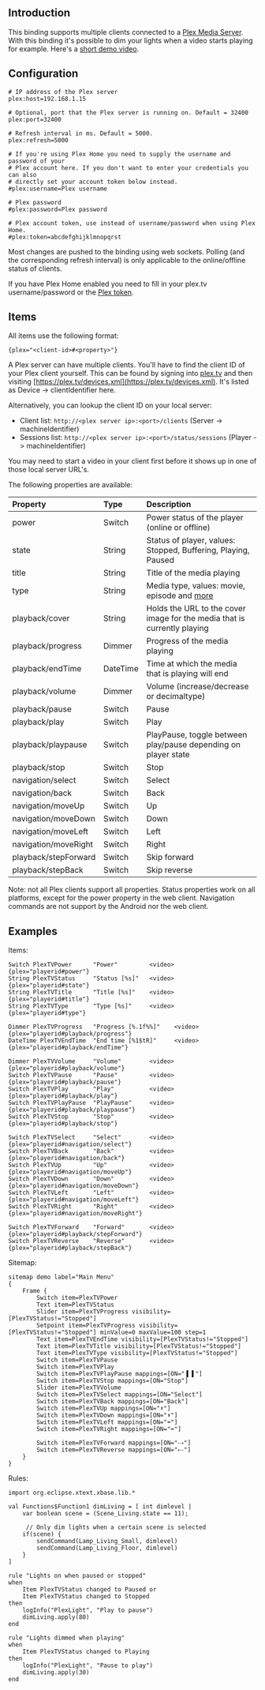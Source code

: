 ## Introduction

This binding supports multiple clients connected to a [Plex Media Server](http://plex.tv). With this binding it's possible to dim your lights when a video starts playing for example. Here's a [short demo video](https://www.youtube.com/watch?v=igAUFCZ-zXc).

## Configuration

```
# IP address of the Plex server
plex:host=192.168.1.15

# Optional, port that the Plex server is running on. Default = 32400
plex:port=32400

# Refresh interval in ms. Default = 5000. 
plex:refresh=5000

# If you're using Plex Home you need to supply the username and password of your
# Plex account here. If you don't want to enter your credentials you can also
# directly set your account token below instead. 
#plex:username=Plex username

# Plex password
#plex:password=Plex password

# Plex account token, use instead of username/password when using Plex Home. 
#plex:token=abcdefghijklmnopqrst

```
Most changes are pushed to the binding using web sockets. Polling (and the corresponding refresh interval) is only applicable to the online/offline status of clients.

If you have Plex Home enabled you need to fill in your plex.tv username/password or the [Plex token](https://support.plex.tv/hc/en-us/articles/204059436-Finding-your-account-token-X-Plex-Token).

## Items

All items use the following format:

```
{plex="<client-id>#<property>"}
```
A Plex server can have multiple clients. You'll have to find the client ID of your Plex client yourself. This can be found by signing into [plex.tv](https://plex.tv/users/sign_in) and then visiting [https://plex.tv/devices.xml](https://plex.tv/devices.xml). It's listed as Device -> clientIdentifier here. 

Alternatively, you can lookup the client ID on your local server:
- Client list: `http://<plex server ip>:<port>/clients` (Server -> machineIdentifier) 
- Sessions list: `http://<plex server ip>:<port>/status/sessions` (Player -> machineIdentifier)

You may need to start a video in your client first before it shows up in one of those local server URL's. 

The following properties are available: 

| Property | Type | Description | 
| :------------- |:-------------| :-----|
|  power | Switch | Power status of the player (online or offline) |
|  state | String | Status of player, values: Stopped, Buffering, Playing, Paused |
|  title | String | Title of the media playing |
|  type | String | Media type, values: movie, episode and [more](https://code.google.com/p/plex-api/wiki/MediaTypes) |
|  playback/cover | String | Holds the URL to the cover image for the media that is currently playing |
|  playback/progress | Dimmer | Progress of the media playing  |
|  playback/endTime | DateTime | Time at which the media that is playing will end  |
|  playback/volume | Dimmer | Volume (increase/decrease or decimaltype) |
|  playback/pause | Switch | Pause |
|  playback/play | Switch | Play |
|  playback/playpause | Switch | PlayPause, toggle between play/pause depending on player state |
|  playback/stop | Switch | Stop |
|  navigation/select | Switch | Select |
|  navigation/back | Switch | Back |
|  navigation/moveUp | Switch | Up |
|  navigation/moveDown | Switch | Down |
|  navigation/moveLeft | Switch | Left |
|  navigation/moveRight | Switch | Right |
|  playback/stepForward | Switch | Skip forward |
|  playback/stepBack | Switch | Skip reverse |

Note: not all Plex clients support all properties. Status properties work on all platforms, except for the power property in the web client. Navigation commands are not support by the Android nor the web client. 

## Examples

Items:

```
Switch PlexTVPower		"Power"         <video>		{plex="playerid#power"}
String PlexTVStatus		"Status [%s]"	<video>		{plex="playerid#state"}
String PlexTVTitle		"Title [%s]"	<video>		{plex="playerid#title"}
String PlexTVType		"Type [%s]"		<video>		{plex="playerid#type"}

Dimmer PlexTVProgress   "Progress [%.1f%%]"    <video>    {plex="playerid#playback/progress"}
DateTime PlexTVEndTime  "End time [%1$tR]"     <video>    {plex="playerid#playback/endTime"}

Dimmer PlexTVVolume		"Volume"		<video>		{plex="playerid#playback/volume"}
Switch PlexTVPause		"Pause"			<video>		{plex="playerid#playback/pause"}
Switch PlexTVPlay		"Play"			<video>		{plex="playerid#playback/play"}
Switch PlexTVPlayPause	"PlayPause"		<video>		{plex="playerid#playback/playpause"}
Switch PlexTVStop		"Stop"			<video>		{plex="playerid#playback/stop"}

Switch PlexTVSelect		"Select"		<video>		{plex="playerid#navigation/select"}
Switch PlexTVBack		"Back"			<video>		{plex="playerid#navigation/back"}
Switch PlexTVUp			"Up"			<video>		{plex="playerid#navigation/moveUp"}
Switch PlexTVDown		"Down"			<video>		{plex="playerid#navigation/moveDown"}
Switch PlexTVLeft		"Left"			<video>		{plex="playerid#navigation/moveLeft"}
Switch PlexTVRight		"Right"			<video>		{plex="playerid#navigation/moveRight"}

Switch PlexTVForward	"Forward"		<video>		{plex="playerid#playback/stepForward"}
Switch PlexTVReverse	"Reverse"		<video>		{plex="playerid#playback/stepBack"}
```

Sitemap:

```
sitemap demo label="Main Menu"
{
	Frame {
		Switch item=PlexTVPower
		Text item=PlexTVStatus
        Slider item=PlexTVProgress visibility=[PlexTVStatus!="Stopped"] 
		Setpoint item=PlexTVProgress visibility=[PlexTVStatus!="Stopped"] minValue=0 maxValue=100 step=1
		Text item=PlexTVEndTime visibility=[PlexTVStatus!="Stopped"]
		Text item=PlexTVTitle visibility=[PlexTVStatus!="Stopped"]
		Text item=PlexTVType visibility=[PlexTVStatus!="Stopped"]
		Switch item=PlexTVPause
		Switch item=PlexTVPlay
		Switch item=PlexTVPlayPause mappings=[ON="▐ ▌"]
		Switch item=PlexTVStop mappings=[ON="Stop"]
		Slider item=PlexTVVolume
		Switch item=PlexTVSelect mappings=[ON="Select"]
		Switch item=PlexTVBack mappings=[ON="Back"]
		Switch item=PlexTVUp mappings=[ON="⬆"]
		Switch item=PlexTVDown mappings=[ON="⬇"]
		Switch item=PlexTVLeft mappings=[ON="⬅"]
		Switch item=PlexTVRight mappings=[ON="➡"]
		
		Switch item=PlexTVForward mappings=[ON="⤏"]
		Switch item=PlexTVReverse mappings=[ON="⤎"]
	}
}
```

Rules:

```
import org.eclipse.xtext.xbase.lib.*

val Functions$Function1 dimLiving = [ int dimlevel | 
	var boolean scene = (Scene_Living.state == 11); 
	
	 // Only dim lights when a certain scene is selected
    if(scene) {
		sendCommand(Lamp_Living_Small, dimlevel)
		sendCommand(Lamp_Living_Floor, dimlevel)
	}
]

rule "Lights on when paused or stopped"
when
    Item PlexTVStatus changed to Paused or 
    Item PlexTVStatus changed to Stopped
then 
	logInfo("PlexLight", "Play to pause")
	dimLiving.apply(80)
end

rule "Lights dimmed when playing"
when
	Item PlexTVStatus changed to Playing  
then
	logInfo("PlexLight", "Pause to play")	
	dimLiving.apply(30)
end
```